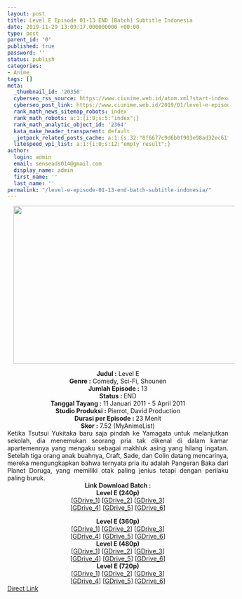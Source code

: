 ```yaml
---
layout: post
title: Level E Episode 01-13 END [Batch] Subtitle Indonesia
date: 2019-11-29 13:09:17.000000000 +00:00
type: post
parent_id: '0'
published: true
password: ''
status: publish
categories:
- Anime
tags: []
meta:
  _thumbnail_id: '20350'
  cyberseo_rss_source: https://www.ciunime.web.id/atom.xml?start-index=1501&max-results=150
  cyberseo_post_link: https://www.ciunime.web.id/2019/01/level-e-episode-01-13-end-batch.html
  rank_math_news_sitemap_robots: index
  rank_math_robots: a:1:{i:0;s:5:"index";}
  rank_math_analytic_object_id: '2364'
  kata_make_header_transparent: default
  _jetpack_related_posts_cache: a:1:{s:32:"8f6677c9d6b0f903e98ad32ec61f8deb";a:2:{s:7:"expires";i:1654840177;s:7:"payload";a:0:{}}}
  litespeed_vpi_list: a:1:{i:0;s:12:"empty result";}
author:
  login: admin
  email: senseads014@gmail.com
  display_name: admin
  first_name: ''
  last_name: ''
permalink: "/level-e-episode-01-13-end-batch-subtitle-indonesia/"
---
```

<div class="separator" style="clear: both; text-align: center;"><a href="https://4.bp.blogspot.com/-iejoYmgxiHc/XDcPKJlmvGI/AAAAAAAAG40/dx6wXmGw1YEl5FovsDiKJypZ--vCfFUVgCLcBGAs/s1600/Level%2BE.jpg" imageanchor="1" style="margin-left: 1em; margin-right: 1em;"><img border="0" data-original-height="720" data-original-width="1280" height="360" src="{{ site.baseurl }}/assets/2019/11/Level%2BE.jpg" width="640" /></a></div>
<p>
<div style="text-align: center;"><b>Judul :</b> Level E</div>
<div style="text-align: center;"><b><b>Genre :</b></b> Comedy, Sci-Fi, Shounen</div>
<div style="text-align: center;"><b>Jumlah Episode :</b> 13<br /><b>Status :&nbsp;</b>END<br /><b>Tanggal Tayang :</b> 11 Januari 2011 - 5 April 2011<br /><b>Studio Produksi : </b>Pierrot, David Production<br /><b>Durasi per Episode :&nbsp;</b>23 Menit</div>
<div style="text-align: center;"><b>Skor :</b> 7.52 (MyAnimeList)</div>
<div style="text-align: justify;"></div>
<div style="text-align: justify;">Ketika Tsutsui Yukitaka baru saja pindah ke Yamagata untuk melanjutkan sekolah, dia menemukan seorang pria tak dikenal di dalam kamar apartemennya yang mengaku sebagai makhluk asing yang hilang ingatan. Setelah tiga orang anak buahnya, Craft, Sade, dan Colin datang mencarinya, mereka mengungkapkan bahwa ternyata pria itu adalah Pangeran Baka dari Planet Doruga, yang memiliki otak paling jenius tetapi dengan perilaku paling buruk.</div>
<div style="text-align: justify;"></div>
<div style="text-align: justify;"></div>
<div style="text-align: center;"><b>Link Download Batch :</b></div>
<div style="text-align: center;">
<div style="text-align: center;"><b>Level E (240p)</b></div>
<div style="text-align: center;">[<a href="https://drive.google.com/uc?id=1Gx3447cqw1dR7b6cJdiOcnk0XHzno9N1" target="_blank" rel="noopener">GDrive_1</a>] [<a href="https://drive.google.com/uc?id=1lpxwlV6MtIEUs3RvR4JL_Zt3f0i7aXhA" target="_blank" rel="noopener">GDrive_2</a>] [<a href="https://drive.google.com/uc?id=1rLhLeZ2VpI0FXSfIlejzE56HP7H7MnKL" target="_blank" rel="noopener">GDrive_3</a>]<br />[<a href="https://drive.google.com/uc?id=1r_hMGcY64Ft5z9Bz2BXWW01r7nFXjtBU" target="_blank" rel="noopener">GDrive_4</a>] [<a href="https://drive.google.com/uc?id=1wPSVAy2dR8W5gAp60hPHgz8ZzFk8aRBG" target="_blank" rel="noopener">GDrive_5</a>] [<a href="https://drive.google.com/uc?id=1unMPssYY4x7yRUxoKkb0iricvTl79m-R" target="_blank" rel="noopener">GDrive_6</a>]</div>
<p></div>
<div style="text-align: center;"><b>Level E (360p)</b></div>
<div style="text-align: center;">[<a href="https://drive.google.com/uc?id=1Ob1uouPAlVs-sK1nMiTdX51oSr60Zn78" target="_blank" rel="noopener">GDrive_1</a>] [<a href="https://drive.google.com/uc?id=1noLOCOngq4xrlcoKj2eZA8_ufad4SjgY" target="_blank" rel="noopener">GDrive_2</a>] [<a href="https://drive.google.com/uc?id=1wnFLX4ge6ZnRUOpnieg46wCHeYaGnDYF" target="_blank" rel="noopener">GDrive_3</a>]<br />[<a href="https://drive.google.com/uc?id=1Gw3U8vba9EFEvZ7w5XbZmhJDquxId6wo" target="_blank" rel="noopener">GDrive_4</a>] [<a href="https://drive.google.com/uc?id=1swaCeTWXEPqRHb58wu5f9clWiX_1njHd" target="_blank" rel="noopener">GDrive_5</a>] [<a href="https://drive.google.com/uc?id=1-fAVSiNQwS37DRIWLci2WPIvuYVzxX-C" target="_blank" rel="noopener">GDrive_6</a>]</div>
<div style="text-align: center;"></div>
<div style="text-align: center;"><b>Level E (480p)</b><br />[<a href="https://drive.google.com/uc?id=1D3WRhu-14uEWUsAKwtrVDDyJfvlQJi4y" target="_blank" rel="noopener">GDrive_1</a>] [<a href="https://drive.google.com/uc?id=1in0dobb3cpPnO5E8JizLzVZFCpAjbjJS" target="_blank" rel="noopener">GDrive_2</a>] [<a href="https://drive.google.com/uc?id=1pCmpvI8RopbHd2xePheMhKrsZm3Rh_YK" target="_blank" rel="noopener">GDrive_3</a>]<br />[<a href="https://drive.google.com/uc?id=1rOK1xUgXWF2xcWmimep1FK4K47-Am-RS" target="_blank" rel="noopener">GDrive_4</a>] [<a href="https://drive.google.com/uc?id=1yWaAipSsCCetSZrDXeszt7Mcua7h1sWX" target="_blank" rel="noopener">GDrive_5</a>] [<a href="https://drive.google.com/uc?id=1zccEQZhqHVs07o2gH1TwOx1XYTKnZejF" target="_blank" rel="noopener">GDrive_6</a>]</div>
<div style="text-align: center;"><b>Level E (720p)</b><br />[<a href="https://drive.google.com/uc?id=1ELKtEtgUIRsiJT5j82EHr9OR9VaxB5uK" target="_blank" rel="noopener">GDrive_1</a>] [<a href="https://drive.google.com/uc?id=1doNSirGXqgYGh_XcwUoyjmdHQxVwlczV" target="_blank" rel="noopener">GDrive_2</a>] [<a href="https://drive.google.com/uc?id=1QUNE57UplqAPZukdSXwUubnUoem-JXTJ" target="_blank" rel="noopener">GDrive_3</a>]<br />[<a href="https://drive.google.com/uc?id=1Hmuqq4eBF1o-j0FvtbZUsn3aY7bguMWA" target="_blank" rel="noopener">GDrive_4</a>] [<a href="https://drive.google.com/uc?id=1qgFTNcAdMZsR0QBujZM_be04w78Cm1Vn" target="_blank" rel="noopener">GDrive_5</a>] [<a href="https://drive.google.com/uc?id=1gGlNLIxo9rYy6XjIjv92x_X4_kTJgujE" target="_blank" rel="noopener">GDrive_6</a>]</div>
<link rel="stylesheet" href="https://cdnjs.cloudflare.com/ajax/libs/font-awesome/4.7.0/css/font-awesome.min.css" />
<div class="divbtn"> <a href="https://handymansurrender.com/fihup8buzv?key=94550f7ce39444073321dde3b8782f97" class="btn"><i class="fa fa-download"></i> Direct Link</a> </div>
